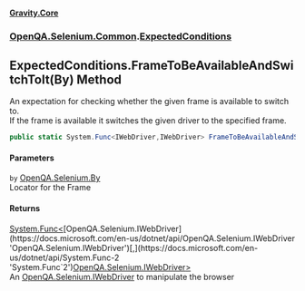 #### [Gravity.Core](./index.md 'index')
### [OpenQA.Selenium.Common](./OpenQA-Selenium-Common.md 'OpenQA.Selenium.Common').[ExpectedConditions](./OpenQA-Selenium-Common-ExpectedConditions.md 'OpenQA.Selenium.Common.ExpectedConditions')
## ExpectedConditions.FrameToBeAvailableAndSwitchToIt(By) Method
An expectation for checking whether the given frame is available to switch to.  
If the frame is available it switches the given driver to the specified frame.  
```csharp
public static System.Func<IWebDriver,IWebDriver> FrameToBeAvailableAndSwitchToIt(By by);
```
#### Parameters
<a name='OpenQA-Selenium-Common-ExpectedConditions-FrameToBeAvailableAndSwitchToIt(By)-by'></a>
`by` [OpenQA.Selenium.By](https://docs.microsoft.com/en-us/dotnet/api/OpenQA.Selenium.By 'OpenQA.Selenium.By')  
Locator for the Frame  
  
#### Returns
[System.Func&lt;](https://docs.microsoft.com/en-us/dotnet/api/System.Func-2 'System.Func`2')[OpenQA.Selenium.IWebDriver](https://docs.microsoft.com/en-us/dotnet/api/OpenQA.Selenium.IWebDriver 'OpenQA.Selenium.IWebDriver')[,](https://docs.microsoft.com/en-us/dotnet/api/System.Func-2 'System.Func`2')[OpenQA.Selenium.IWebDriver](https://docs.microsoft.com/en-us/dotnet/api/OpenQA.Selenium.IWebDriver 'OpenQA.Selenium.IWebDriver')[&gt;](https://docs.microsoft.com/en-us/dotnet/api/System.Func-2 'System.Func`2')  
An [OpenQA.Selenium.IWebDriver](https://docs.microsoft.com/en-us/dotnet/api/OpenQA.Selenium.IWebDriver 'OpenQA.Selenium.IWebDriver') to manipulate the browser  
